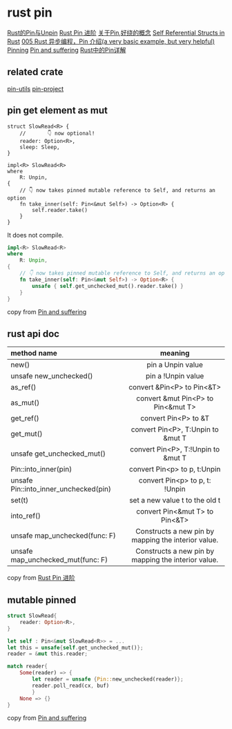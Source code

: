 # rust pin

[Rust的Pin与Unpin](https://folyd.com/blog/rust-pin-unpin/)
[Rust Pin 进阶](https://folyd.com/blog/rust-pin-advanced/)
[关于Pin,好绕的概念](https://rustcc.cn/article?id=4479f801-d28d-40cb-906c-85d8a04e8679)
[Self Referential Structs in Rust](https://arunanshub.hashnode.dev/self-referential-structs-in-rust)
[005 Rust 异步编程，Pin 介绍(a very basic example, but very helpful)](https://learnku.com/articles/46094)
[Pinning](http://www.tutzip.com/tut/rust-async-cn/04_pinning/01_chapter.zh.html)
[Pin and suffering](https://fasterthanli.me/articles/pin-and-suffering)
[Rust中的Pin详解](https://cloud.tencent.com/developer/article/1628311)

## related crate
[pin-utils](https://crates.io/crates/pin-utils)
[pin-project](https://crates.io/crates/pin-project)

## pin get element as mut

``` shell
struct SlowRead<R> {
    //       👇 now optional!
    reader: Option<R>,
    sleep: Sleep,
}

impl<R> SlowRead<R>
where
    R: Unpin,
{
    // 👇 now takes pinned mutable reference to Self, and returns an option
    fn take_inner(self: Pin<&mut Self>) -> Option<R> {
        self.reader.take()
    }
}
```
It does not compile.

``` rust
impl<R> SlowRead<R>
where
    R: Unpin,
{
    // 👇 now takes pinned mutable reference to Self, and returns an option
    fn take_inner(self: Pin<&mut Self>) -> Option<R> {
        unsafe { self.get_unchecked_mut().reader.take() }
    }
}

```
copy from [Pin and suffering](https://fasterthanli.me/articles/pin-and-suffering)

## rust api doc

|method name                | meaning                     |
|:--------------------------| :------------:              |
|new()                      |pin a Unpin value            |
|unsafe new_unchecked()     |pin a !Unpin value           |
|as_ref()                   |convert &Pin<P<T>> to Pin<&T>|
|as_mut()                   |convert &mut Pin<P<T>> to Pin<&mut T>|
|get_ref()                  |convert Pin<P<T>> to &T      |
|get_mut()                  |convert Pin<P<T>>, T:Unpin to &mut T      |
|unsafe get_unchecked_mut() |convert Pin<P<T>>, T:!Unpin to &mut T      |
|Pin::into_inner(pin)       |convert Pin<p<t>> to p, t:Unpin          |
|unsafe Pin::into_inner_unchecked(pin)       |convert Pin<p<t>> to p, t: !Unpin|
|set(t)                     | set a new value t to the old t|
|into_ref()                 | convert Pin<&mut T> to Pin<&T>|
|unsafe map_unchecked(func: F)     | Constructs a new pin by mapping the interior value.|
|unsafe map_unchecked_mut(func: F)     | Constructs a new pin by mapping the interior value.|

copy from [Rust Pin 进阶](https://folyd.com/blog/rust-pin-advanced/)

## mutable pinned

``` rust
struct SlowRead{
    reader: Option<R>,
}

let self : Pin<&mut SlowRead<R>> = ...
let this = unsafe{self.get_unchecked_mut()};
reader = &mut this.reader;

match reader{
    Some(reader) => {
        let reader = unsafe {Pin::new_unchecked(reader)};
        reader.poll_read(cx, buf)
        }
    None => {}
}
```
copy from [Pin and suffering](https://fasterthanli.me/articles/pin-and-suffering)
